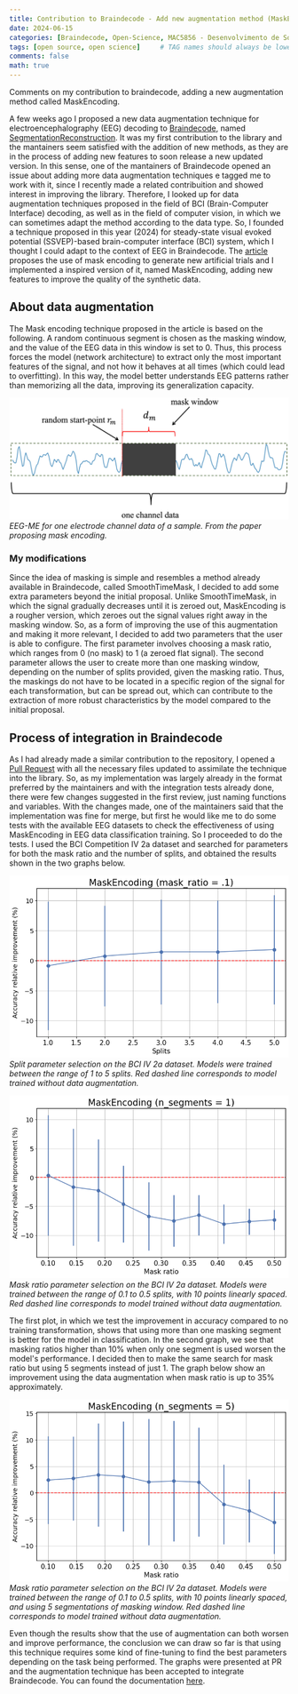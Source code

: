 ```yaml
---
title: Contribution to Braindecode - Add new augmentation method (MaskEncoding)
date: 2024-06-15
categories: [Braindecode, Open-Science, MAC5856 - Desenvolvimento de Software Livre]
tags: [open source, open science]     # TAG names should always be lowercase
comments: false
math: true
---
```


Comments on my contribution to braindecode, adding a new augmentation method called MaskEncoding.

A few weeks ago I proposed a new data augmentation technique for electroencephalography (EEG) decoding to [Braindecode](https://braindecode.org/stable/index.html), named [SegmentationReconstruction](https://gustavohenriquesr.github.io/posts/braindecode_augmentation/). It was my first contribution to the library and the mantainers seem satisfied with the addition of new methods, as they are in the process of adding new features to soon release a new updated version. In this sense, one of the mantainers of Braindecode opened an issue about adding more data augmentation techniques e tagged me to work with it, since I recently made a related contribuition and showed interest in improving the library. Therefore, I looked up for data augmentation techniques proposed in the field of BCI (Brain-Computer Interface) decoding, as well as in the field of computer vision, in which we can sometimes adapt the method according to the data type. So, I founded a technique proposed in this year (2024) for steady-state visual evoked potential (SSVEP)-based brain-computer interface (BCI) system, which I thought I could adapt to the context of EEG in Braindecode. The [article](https://ieeexplore.ieee.org/stamp/stamp.jsp?tp=&arnumber=10439237) proposes the use of mask encoding to generate new artificial trials and I implemented a inspired version of it, named MaskEncoding, adding new features to improve the quality of the synthetic data.

## About data augmentation

The Mask encoding technique proposed in the article is based on the following. A random continuous segment is chosen as the masking window, and the value of the EEG data in this window is set to 0. Thus, this process forces the model (network architecture) to extract only the most important features of the signal, and not how it behaves at all times (which could lead to overfitting). In this way, the model better understands EEG patterns rather than memorizing all the data, improving its generalization capacity.  

![Data Augmentation](assets/img/mask_encoding.png)
_EEG-ME for one electrode channel data of a sample. From the paper proposing mask encoding._

### My modifications
<!--
Uma vez que a ideia de masking é simple e se assemelha a um method já disponível no Braindecode, chamado SmoothTimeMask, decidi adicionar alguns parâmetros extras além da proposta inicial. Diferente do SmoothTimeMask, no qual o sinal vai diminuindo aos poucos até ser zerado, o MaskEncoding é uma versão mais bruta, que zera os valores do sinal sem suavização na janela de ocultação. Assim, como forma de melhorar o uso dessa aumentação e torná-la mais relevante, decidi adicionar dois parâmetros que o usuário é capaz de configurar. O primeiro parâmetro envolve escolher uma razão de ocultação dos dados, que varia de 0 (nenhuma ocultação) até 1 (um sinal flat zerado). Já o segundo parâmetro permite com que, dada a razão de ocultação, o usuário possa criar mais de uma janela de ocultação, a depender do número de divisões que é fornecido. Assim, as ocultações não precisam estar localizadas em um região específica do sinal a cada transformação, mas pode estar espalhada, o que pode contribuir para extração de características mais robustas pelo modelo em relação à proposta inicial.
-->

Since the idea of masking is simple and resembles a method already available in Braindecode, called SmoothTimeMask, I decided to add some extra parameters beyond the initial proposal. Unlike SmoothTimeMask, in which the signal gradually decreases until it is zeroed out, MaskEncoding is a rougher version, which zeroes out the signal values right away in the masking window. So, as a form of improving the use of this augmentation and making it more relevant, I decided to add two parameters that the user is able to configure. The first parameter involves choosing a mask ratio, which ranges from 0 (no mask) to 1 (a zeroed flat signal). The second parameter allows the user to create more than one masking window, depending on the number of splits provided, given the masking ratio. Thus, the maskings do not have to be located in a specific region of the signal for each transformation, but can be spread out, which can contribute to the extraction of more robust characteristics by the model compared to the initial proposal.

## Process of integration in Braindecode
<!--
Como eu já tinha feito uma contribuição similar anteriormente no repositório, fiz a abertura de um [Pull Request](https://github.com/braindecode/braindecode/pull/631) com todos os arquivos necessários atualizados para assimilação da técnica na biblioteca. Assim, como minha implementação em boa parte já estava no formato de preferência dos mantenedores e com os testes de integração já feitos, poucas foram as mudanças sugeridas na primeira revisão, contemplando somente nomeação de funções e variáveis. Com as mudanças realizadas, um dos mantenedores manifestou que a implementação estava boa para merge mas antes gostaria que eu fizesse alguns testes com os datasets disponíveis de EEG para verificar a efetividade do uso do MaskEncoding no treino de classificação de dados de EEG. Assim, eu segui para fazer os testes. Eu utilizei o dataset BCI Competition IV 2a e fiz uma busca de parâmetros tanto para mask ratio quanto para o número de splits, e obtive os resultados que seguem nos dois gráficos abaixo.

O primeiro, no qual testamos a melhora da acurácia em relação a nenhuma trasnformação no treino mostra que o uso de mais de um segmento de masking é melhor para o modelo na classificação. Já no segundo gráfico vemos que razões de masking mais altas que 10% quando utilizado somento um segmento pioram o desempenho do modelo. Mesmo com os resultados demonstrando que o uso da aumentação pode tanto piorar quanto melhorar o desempenho, a conclusão que podemos tirar até o momento é que para utilizar esse técnica é necessário algum tipo de fine-tuning para encontrar os melhores parâmetro a depender da tarefa sendo realizada. Os gráfico foram apresentados no PR e ainda estou na espera de um feedback por parte dos mantenedores.
-->

As I had already made a similar contribution to the repository, I opened a [Pull Request](https://github.com/braindecode/braindecode/pull/631) with all the necessary files updated to assimilate the technique into the library. So, as my implementation was largely already in the format preferred by the maintainers and with the integration tests already done, there were few changes suggested in the first review, just naming functions and variables. With the changes made, one of the maintainers said that the implementation was fine for merge, but first he would like me to do some tests with the available EEG datasets to check the effectiveness of using MaskEncoding in EEG data classification training. So I proceeded to do the tests. I used the BCI Competition IV 2a dataset and searched for parameters for both the mask ratio and the number of splits, and obtained the results shown in the two graphs below.

![Test splits](assets/img/splits.png)
_Split parameter selection on the BCI IV 2a dataset. Models were trained between the range of 1 to 5 splits. Red dashed line corresponds to model trained without data augmentation._

![Test mask ratio](assets/img/mask_ratio.png)
_Mask ratio parameter selection on the BCI IV 2a dataset. Models were trained between the range of 0.1 to 0.5 splits, with 10 points linearly spaced. Red dashed line corresponds to model trained without data augmentation._

The first plot, in which we test the improvement in accuracy compared to no training transformation, shows that using more than one masking segment is better for the model in classification. In the second graph, we see that masking ratios higher than 10% when only one segment is used worsen the model's performance. I decided then to make the same search for mask ratio but using 5 segments instead of just 1. The graph below show an improvement using the data augmentation when mask ratio is up to 35% approximately.

![Test mask ratio 5 seg](assets/img/mask_ratio_5.png)
_Mask ratio parameter selection on the BCI IV 2a dataset. Models were trained between the range of 0.1 to 0.5 splits, with 10 points linearly spaced, and using 5 segmentations of masking window. Red dashed line corresponds to model trained without data augmentation._

Even though the results show that the use of augmentation can both worsen and improve performance, the conclusion we can draw so far is that using this technique requires some kind of fine-tuning to find the best parameters depending on the task being performed. The graphs were presented at PR and the augmentation technique has been accepted to integrate Braindecode. You can found the documentation [here](https://braindecode.org/dev/generated/braindecode.augmentation.MaskEncoding.html). 